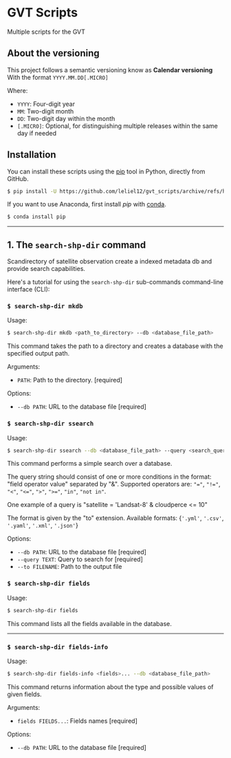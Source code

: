 # GVT Scripts

Multiple scripts for the GVT

## About the versioning
This project follows a semantic versioning know as **Calendar versioning**
With the format `YYYY.MM.DD[.MICRO]`

Where:
- `YYYY`: Four-digit year
- `MM`: Two-digit month
- `DD`: Two-digit day within the month
- `[.MICRO]`: Optional, for distinguishing multiple releases within the same day if needed

## Installation

You can install these scripts using the [pip](https://pip.pypa.io/) tool in Python, directly from GitHub.

```bash
$ pip install -U https://github.com/leliel12/gvt_scripts/archive/refs/heads/master.zip
```

If you want to use Anaconda, first install *pip* with [conda](https://conda.io/projects/conda/en/latest/user-guide/install/index.html).

```bash
$ conda install pip
```
---

## 1. The `search-shp-dir` command

Scandirectory of satellite observation create a indexed metadata db and
provide search capabilities.

Here's a tutorial for using the `search-shp-dir` sub-commands command-line interface (CLI):

### `$ search-shp-dir mkdb`

Usage:

```bash
$ search-shp-dir mkdb <path_to_directory> --db <database_file_path>
```

This command takes the path to a directory and creates a database with the specified output path.

Arguments:
- `PATH`: Path to the directory. [required]

Options:
- `--db PATH`: URL to the database file [required]

### `$ search-shp-dir ssearch`

Usage:

```bash
$ search-shp-dir ssearch --db <database_file_path> --query <search_query> [--to <output_file_path>]
```

This command performs a simple search over a database.

The query string should consist of one or more conditions in the format: "field operator value" separated by "&". Supported operators are: `"="`, `"!="`, `"<"`, `"<="`, `">"`, `">="`, `"in"`, `"not in"`.

One example of a query is "satellite = 'Landsat-8' & cloudperce <= 10"

The format is given by the "to" extension. Available formats: {`'.yml'`, `'.csv'`, `'.yaml'`, `'.xml'`, `'.json'`}

Options:
- `--db PATH`: URL to the database file [required]
- `--query TEXT`: Query to search for [required]
- `--to FILENAME`: Path to the output file

### `$ search-shp-dir fields`

Usage:

```bash
$ search-shp-dir fields
```

This command lists all the fields available in the database.

---

### `$ search-shp-dir fields-info`

Usage:

```bash
$ search-shp-dir fields-info <fields>... --db <database_file_path>
```

This command returns information about the type and possible values of given fields.

Arguments:
- `fields FIELDS...`: Fields names [required]

Options:
- `--db PATH`: URL to the database file [required]